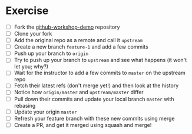 # Exercise

- [ ] Fork the [github-workshop-demo](https://github.com/AndrewSouthpaw/github-demo-project) repository
- [ ] Clone your fork
- [ ] Add the original repo as a remote and call it `upstream`
- [ ] Create a new branch `feature-1` and add a few commits
- [ ] Push up your branch to `origin`
- [ ] Try to push up your branch to `upstream` and see what happens (it won't let you; why?)
- [ ] Wait for the instructor to add a few commits to `master` on the upstream repo
- [ ] Fetch their latest refs (don't merge yet!) and then look at the history
- [ ] Notice how `origin/master` and `upstream/master` differ
- [ ] Pull down their commits and update your local branch `master` with rebasing
- [ ] Update your origin `master`
- [ ] Refresh your feature branch with these new commits using merge
- [ ] Create a PR, and get it merged using squash and merge!
